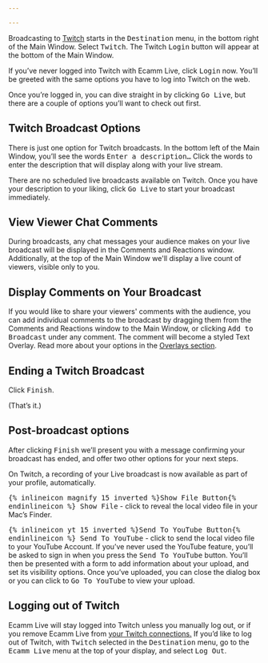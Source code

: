 ```yaml
---

---
```


Broadcasting to [Twitch](https://twitch.tv) starts in the <samp>Destination</samp> menu, in the bottom right of the Main Window. Select <samp>Twitch</samp>. The Twitch <samp class="blue">Login</samp> button will appear at the bottom of the Main Window.

If you’ve never logged into Twitch with Ecamm Live, click <samp class="blue">Login</samp> now. You’ll be greeted with the same options you have to log into Twitch on the web.

Once you’re logged in, you can dive straight in by clicking <samp class="blue">Go Live</samp>, but there are a couple of options you’ll want to check out first.

## Twitch Broadcast Options

There is just one option for Twitch broadcasts. In the bottom left of the Main Window, you’ll see the words <samp>Enter a description…</samp> Click the words to enter the description that will display along with your live stream.

There are no scheduled live broadcasts available on Twitch. Once you have your description to your liking, click <samp class="blue">Go Live</samp> to start your broadcast immediately.

## View Viewer Chat Comments

During broadcasts, any chat messages your audience makes on your live broadcast will be displayed in the Comments and Reactions window. Additionally, at the top of the Main Window we'll display a live count of viewers, visible only to you.

## Display Comments on Your Broadcast

If you would like to share your viewers' comments with the audience, you can add individual comments to the broadcast by dragging them from the Comments and Reactions window to the Main Window, or clicking <samp>Add to Broadcast</samp> under any comment. The comment will become a styled Text Overlay. Read more about your options in the [Overlays section](/ecamm-live-manual/003-using-overlays/#comment-overlays).

## Ending a Twitch Broadcast

Click <samp class="blue">Finish</samp>.

(That’s it.)

## Post-broadcast options

After clicking <samp class="blue">Finish</samp> we’ll present you with a message confirming your broadcast has ended, and offer two other options for your next steps.

On Twitch, a recording of your Live broadcast is now available as part of your profile, automatically. 

<samp>{% inlineicon magnify 15 inverted %}Show File Button{% endinlineicon %} Show File</samp> - click to reveal the local video file in your Mac’s Finder.

<samp>{% inlineicon yt 15 inverted %}Send To YouTube Button{% endinlineicon %} Send To YouTube</samp> - click to send the local video file to your YouTube Account.
If you’ve never used the YouTube feature, you’ll be asked to sign in when you press the <samp>Send To YouTube</samp> button. You’ll then be presented with a form to add information about your upload, and set its visibility options. Once you’ve uploaded, you can close the dialog box or you can click to <samp>Go To YouTube</samp> to view your upload.

## Logging out of Twitch

Ecamm Live will stay logged into Twitch unless you manually log out, or if you remove Ecamm Live from [your Twitch connections.](https://www.twitch.tv/settings/connections)
If you’d like to log out of Twitch, with <samp>Twitch</samp> selected in the <samp>Destination</samp> menu, go to the <samp>Ecamm Live</samp> menu at the top of your display, and select <samp>Log Out</samp>.